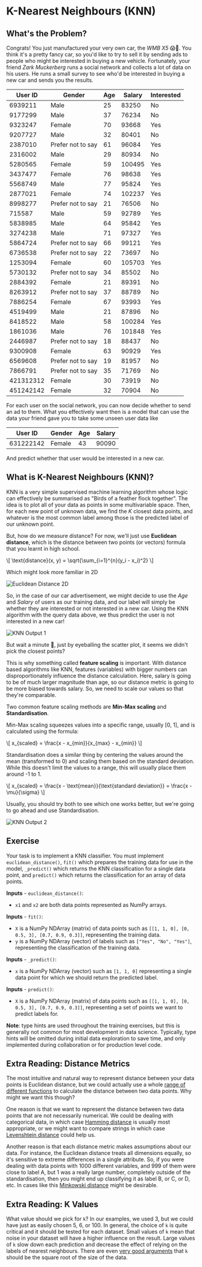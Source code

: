 # K-Nearest Neighbours (KNN)

## What's the Problem?

Congrats! You just manufactured your very own car, the _WMB X5_ 😱👑. You think it's a pretty fancy car, so you'd like to try to sell it by sending ads to people who might be interested in buying a new vehicle. Fortunately, your friend _Zark Muckerberg_ runs a social network and collects a lot of data on his users. He runs a small survey to see who'd be interested in buying a new car and sends you the results.

| User ID   | Gender            | Age | Salary | Interested |
| --------- | ----------------- | --- | ------ | ---------- |
| 6939211   | Male              | 25  | 83250  | No         |
| 9177299   | Male              | 37  | 76234  | No         |
| 9323247   | Female            | 70  | 93668  | Yes        |
| 9207727   | Male              | 32  | 80401  | No         |
| 2387010   | Prefer not to say | 61  | 96084  | Yes        |
| 2316002   | Male              | 29  | 80934  | No         |
| 5280565   | Female            | 59  | 100495 | Yes        |
| 3437477   | Female            | 76  | 98638  | Yes        |
| 5568749   | Male              | 77  | 95824  | Yes        |
| 2877021   | Female            | 74  | 102237 | Yes        |
| 8998277   | Prefer not to say | 21  | 76506  | No         |
| 715587    | Male              | 59  | 92789  | Yes        |
| 5838985   | Male              | 64  | 95842  | Yes        |
| 3274238   | Male              | 71  | 97327  | Yes        |
| 5864724   | Prefer not to say | 66  | 99121  | Yes        |
| 6736538   | Prefer not to say | 22  | 73697  | No         |
| 1253094   | Female            | 60  | 105703 | Yes        |
| 5730132   | Prefer not to say | 34  | 85502  | No         |
| 2884392   | Female            | 21  | 89391  | No         |
| 8263912   | Prefer not to say | 37  | 88789  | No         |
| 7886254   | Female            | 67  | 93993  | Yes        |
| 4519499   | Male              | 21  | 87896  | No         |
| 8418522   | Male              | 58  | 100284 | Yes        |
| 1861036   | Male              | 76  | 101848 | Yes        |
| 2446987   | Prefer not to say | 18  | 88437  | No         |
| 9300908   | Female            | 63  | 90929  | Yes        |
| 6569608   | Prefer not to say | 19  | 81957  | No         |
| 7866791   | Prefer not to say | 35  | 71769  | No         |
| 421312312 | Female            | 30  | 73919  | No         |
| 451242142 | Female            | 32  | 70904  | No         |

For each user on the social network, you can now decide whether to send an ad to them. What you effectively want then is a model that can use the data your friend gave you to take some unseen user data like

| User ID   | Gender | Age | Salary |
| --------- | ------ | --- | ------ |
| 631222142 | Female | 43  | 90090  |

And predict whether that user would be interested in a new car.

## What is K-Nearest Neighbours (KNN)?

KNN is a very simple supervised machine learning algorithm whose logic can effectively be summarised as "Birds of a feather flock together". The idea is to plot all of your data as points in some multivariable space. Then, for each new point of unknown data, we find the _K_ closest data points, and whatever is the most common label among those is the predicted label of our unknown point.

But, how do we measure distance? For now, we'll just use **Euclidean distance**, which is the distance between two points (or vectors) formula that you learnt in high school.

\\[
\text{distance}(x, y) = \sqrt{\sum_{i=1}^{n}(y_i - x_i)^2}
\\]

Which might look more familiar in 2D

![Euclidean Distance 2D](imgs/euclidean_distance_2d.png)

So, in the case of our car advertisement, we might decide to use the _Age_ and _Salary_ of users as our training data, and our label will simply be whether they are interested or not interested in a new car. Using the KNN algorithm with the query data above, we thus predict the user is not interested in a new car!

![KNN Output 1](imgs/knn_output1.png)

But wait a minute 🤔, just by eyeballing the scatter plot, it seems we didn't pick the closest points?

This is why something called **feature scaling** is important. With distance based algorithms like KNN, features (variables) with bigger numbers can disproportionately influence the distance calculation. Here, salary is going to be of much larger magnitude than age, so our distance metric is going to be more biased towards salary. So, we need to scale our values so that they're comparable.

Two common feature scaling methods are **Min-Max scaling** and **Standardisation**.

Min-Max scaling squeezes values into a specific range, usually [0, 1], and is calculated using the formula:

\\[
x_{scaled} = \frac{x - x_{min}}{x_{max} - x_{min}}
\\]

Standardisation does a similar thing by centering the values around the mean (transformed to 0) and scaling them based on the standard deviation. While this doesn't limit the values to a range, this will usually place them around -1 to 1.

\\[
x_{scaled} = \frac{x - \text{mean}}{\text{standard deviation}} = \frac{x - \mu}{\sigma}
\\]

Usually, you should try both to see which one works better, but we're going to go ahead and use Standardisation.

![KNN Output 2](imgs/knn_output2.png)

## Exercise

Your task is to implement a KNN classifier. You must implement `euclidean_distance()`, `fit()` which prepares the training data for use in the model, `_predict()` which returns the KNN classification for a single data point, and `predict()` which returns the classification for an array of data points.

**Inputs** - `euclidean_distance()`:

- `x1` and `x2` are both data points represented as NumPy arrays.

**Inputs** - `fit()`:

- `X` is a NumPy NDArray (matrix) of data points such as `[[1, 1, 0], [0, 0.5, 3], [0.7, 0.9, 0.3]]`, representing the training data.
- `y` is a NumPy NDArray (vector) of labels such as `["Yes", "No", "Yes"]`, representing the classification of the training data.

**Inputs** - `_predict()`:

- `x` is a NumPy NDArray (vector) such as `[1, 1, 0]` representing a single data point for which we should return the predicted label.

**Inputs** - `predict()`:

- `X` is a NumPy NDArray (matrix) of data points such as `[[1, 1, 0], [0, 0.5, 3], [0.7, 0.9, 0.3]]`, representing a set of points we want to predict labels for.

**Note**: type hints are used throughout the training exercises, but this is generally not common for most development in data science. Typically, type hints will be omitted during initial data exploration to save time, and only implemented during collaboration or for production level code.

## Extra Reading: Distance Metrics

The most intuitive and natural way to represent distance between your data points is Euclidean distance, but we could actually use a whole [range of different functions](https://numerics.mathdotnet.com/Distance) to calculate the distance between two data points. Why might we want this though?

One reason is that we want to represent the distance between two data points that are not necessarily numerical. We could be dealing with categorical data, in which case [Hamming distance](https://www.wikiwand.com/en/Hamming_distance) is usually most appropriate, or we might want to compare strings in which case [Levenshtein distance](https://www.wikiwand.com/en/Levenshtein_distance) could help us.

Another reason is that each distance metric makes assumptions about our data. For instance, the Euclidean distance treats all dimensions equally, so it's sensitive to extreme differences in a single attribute. So, if you were dealing with data points with 1000 different variables, and 999 of them were close to label A, but 1 was a really large number, completely outside of the standardisation, then you might end up classifying it as label B, or C, or D, etc. In cases like this [Minkowski distance](https://www.wikiwand.com/en/Minkowski_distance) might be desirable.

## Extra Reading: K Values

What value should we pick for `k`? In our examples, we used 3, but we could have just as easily chosen 5, 6, or 100. In general, the choice of `k` is quite critical and it should be tested for each dataset. Small values of `k` mean that noise in your dataset will have a higher influence on the result. Large values of `k` slow down each prediction and decrease the effect of relying on the labels of nearest neighbours. There are even [very good arguments](https://stats.stackexchange.com/questions/534999/why-is-k-sqrtn-a-good-solution-of-the-number-of-neighbors-to-consider) that `k` should be the square root of the size of the data.
